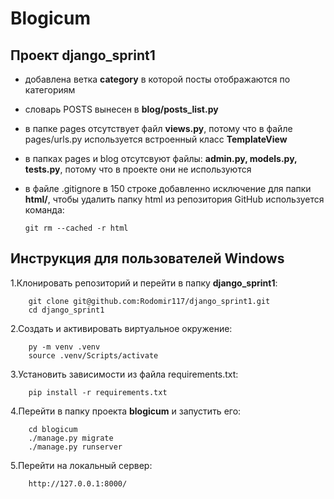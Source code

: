 # Blogicum

## Проект django_sprint1

* добавлена ветка **category** в которой посты отображаются по категориям
* словарь POSTS вынесен в **blog/posts_list.py**
* в папке pages отсутствует файл **views.py**, потому что  в файле pages/urls.py используется встроенный класс **TemplateView**    
* в папках pages и blog отсутсвуют файлы: **admin.py, models.py, tests.py**, потому что в проекте они не используются
* в файле .gitignore в 150 строке добавленно исключение для папки **html/**, чтобы удалить папку html из репозитория GitHub используется команда:

      git rm --cached -r html

## Инструкция для пользователей Windows

 1.Клонировать репозиторий и перейти в папку **django_sprint1**:

        git clone git@github.com:Rodomir117/django_sprint1.git
        cd django_sprint1

2.Cоздать и активировать виртуальное окружение:

        py -m venv .venv
        source .venv/Scripts/activate

3.Установить зависимости из файла requirements.txt:

        pip install -r requirements.txt

4.Перейти в папку проекта **blogicum** и запустить его:

        cd blogicum
        ./manage.py migrate
        ./manage.py runserver

5.Перейти на локальный сервер:

        http://127.0.0.1:8000/